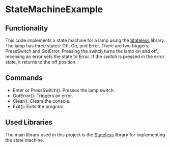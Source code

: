 # StateMachineExample

## Functionality

This code implements a state machine for a lamp using the [Stateless](https://www.nuget.org/packages/Stateless/) library. The lamp has three states: Off, On, and Error. There are two triggers: PressSwitch and GotError. Pressing the switch turns the lamp on and off, receiving an error sets the state to Error. If the switch is pressed in the error state, it returns to the off position.

## Commands

- Enter or PressSwitch(): Presses the lamp switch.
- GotError(): Triggers an error.
- Clear(): Clears the console.
- Exit(): Exits the program.

## Used Libraries

The main library used in this project is the [Stateless](https://www.nuget.org/packages/Stateless/) library for implementing the state machine.
